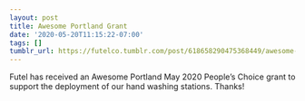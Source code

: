```yaml
---
layout: post
title: Awesome Portland Grant
date: '2020-05-20T11:15:22-07:00'
tags: []
tumblr_url: https://futelco.tumblr.com/post/618658290475368449/awesome-portland-grant-received
---
```

Futel has received an Awesome Portland May 2020 People’s Choice grant to support the deployment of our hand washing stations. Thanks!

